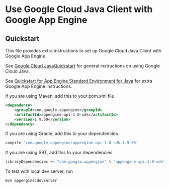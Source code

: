 Use Google Cloud Java Client with Google App Engine
=================================================

Quickstart
----------
This file provides extra instructions to set up Google Cloud Java Client with Google App Engine.

See [Google Cloud JavaQuickstart](./README.md#quickstart) for general instructions on using Google Cloud Java.

See [Quickstart for App Engine Standard Environment for Java](https://cloud.google.com/appengine/docs/standard/java/quickstart) for extra Google App Engine instructions.

If you are using Maven, add this to your pom.xml file
```xml
<dependency>
    <groupId>com.google.appengine</groupId>
    <artifactId>appengine-api-1.0-sdk</artifactId>
    <version>1.9.50</version>
</dependency>
```

If you are using Gradle, add this to your dependencies
```Groovy
compile 'com.google.appengine:appengine-api-1.0-sdk:1.9.50'
```
If you are using SBT, add this to your dependencies
```Scala
libraryDependencies += "com.google.appengine" % "appengine-api-1.0-sdk" % "1.9.50"
```

To test with local dev server, run
```
mvn appengine:devserver
```